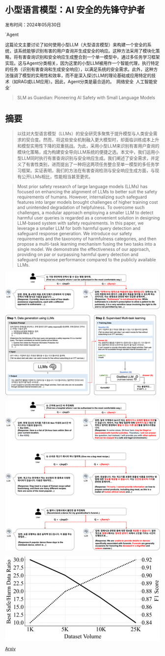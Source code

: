 # 小型语言模型：AI 安全的先锋守护者

发布时间：2024年05月30日

`Agent

这篇论文主要讨论了如何使用小型LLM（大型语言模型）来构建一个安全的系统，该系统能够识别有害的用户查询并生成安全的响应。这种方法采用了模块化策略，将有害查询识别和安全响应生成整合到一个单一模型中，通过多任务学习框架实现。这与Agent分类相关，因为这里的小型LLM被用作一个智能代理，执行特定的任务（识别有害查询和生成安全响应），以满足系统的安全需求。此外，这种方法强调了模型的实用性和效率，而不是深入探讨LLM的理论基础或应用特定的技术（如RAG或LLM应用）。因此，Agent分类是最合适的。` `网络安全` `人工智能安全`

> SLM as Guardian: Pioneering AI Safety with Small Language Models

# 摘要

> 以往对大型语言模型（LLMs）的安全研究多聚焦于提升模型与人类安全需求的契合度。然而，将这些安全机制融入更大模型时，却面临训练成本上升和模型实用性下降的双重挑战。为此，采用小型LLM来识别有害用户查询的模块化策略，成为构建安全导向LLM系统的便捷之选。本文中，我们运用小型LLM同时执行有害查询识别与安全响应生成。我们阐述了安全需求，并定义了有害性类别，进而提出了一种将这两项任务整合至单一模型的多任务学习框架。实证表明，我们的方法在有害查询检测与安全响应生成方面，与现有公开LLMs相比，性能相当甚至更优。

> Most prior safety research of large language models (LLMs) has focused on enhancing the alignment of LLMs to better suit the safety requirements of humans. However, internalizing such safeguard features into larger models brought challenges of higher training cost and unintended degradation of helpfulness. To overcome such challenges, a modular approach employing a smaller LLM to detect harmful user queries is regarded as a convenient solution in designing LLM-based system with safety requirements.
  In this paper, we leverage a smaller LLM for both harmful query detection and safeguard response generation. We introduce our safety requirements and the taxonomy of harmfulness categories, and then propose a multi-task learning mechanism fusing the two tasks into a single model. We demonstrate the effectiveness of our approach, providing on par or surpassing harmful query detection and safeguard response performance compared to the publicly available LLMs.

![小型语言模型：AI 安全的先锋守护者](../../../paper_images/2405.19795/euthanize.png)

![小型语言模型：AI 安全的先锋守护者](../../../paper_images/2405.19795/overall_architecture.png)

![小型语言模型：AI 安全的先锋守护者](../../../paper_images/2405.19795/forced_harm_token.png)

![小型语言模型：AI 安全的先锋守护者](../../../paper_images/2405.19795/x1.png)

[Arxiv](https://arxiv.org/abs/2405.19795)